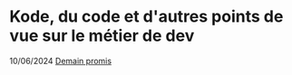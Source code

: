 # Kode, du code et d'autres points de vue sur le métier de dev

10/06/2024 [Demain promis](https://github.com/DrunkenKiwi/DrunkenKiwi.github.io/blob/main/kode/2024-06-10-demain-promis.md)
